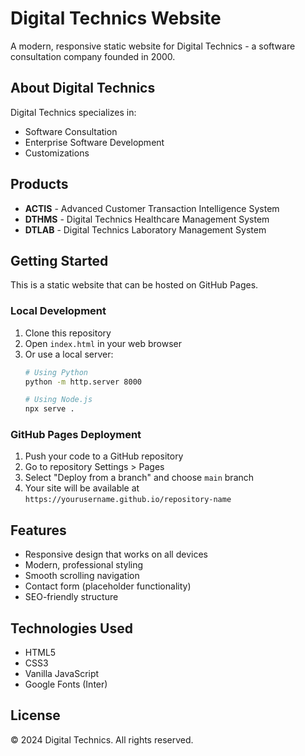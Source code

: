 # Digital Technics Website

A modern, responsive static website for Digital Technics - a software consultation company founded in 2000.

## About Digital Technics

Digital Technics specializes in:
- Software Consultation
- Enterprise Software Development
- Customizations

## Products

- **ACTIS** - Advanced Customer Transaction Intelligence System
- **DTHMS** - Digital Technics Healthcare Management System
- **DTLAB** - Digital Technics Laboratory Management System

## Getting Started

This is a static website that can be hosted on GitHub Pages.

### Local Development

1. Clone this repository
2. Open `index.html` in your web browser
3. Or use a local server:
   ```bash
   # Using Python
   python -m http.server 8000
   
   # Using Node.js
   npx serve .
   ```

### GitHub Pages Deployment

1. Push your code to a GitHub repository
2. Go to repository Settings > Pages
3. Select "Deploy from a branch" and choose `main` branch
4. Your site will be available at `https://yourusername.github.io/repository-name`

## Features

- Responsive design that works on all devices
- Modern, professional styling
- Smooth scrolling navigation
- Contact form (placeholder functionality)
- SEO-friendly structure

## Technologies Used

- HTML5
- CSS3
- Vanilla JavaScript
- Google Fonts (Inter)

## License

© 2024 Digital Technics. All rights reserved.
